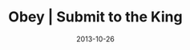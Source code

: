 ---
layout: music 
title: "Obey | Submit to the King"
series: "Kingdom Come"
date: 2013-10-26 
description: "Chuck Mingo talks about submitting to the King"
audio: "http://www.crossroads.net/players/media/hq/102613forweb.mp3"
audio-duration: "50:48"
src: "http://www.crossroads.net/players/media/mediumHz/Kingdom_190x110.jpg"
---
